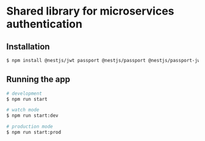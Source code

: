 
# Shared library for microservices authentication

## Installation

```bash
$ npm install @nestjs/jwt passport @nestjs/passport @nestjs/passport-jwt
```

## Running the app

```bash
# development
$ npm run start

# watch mode
$ npm run start:dev

# production mode
$ npm run start:prod
```

